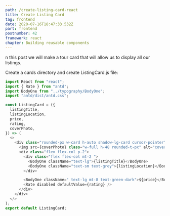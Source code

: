 ```yaml
---
path: /create-listing-card-react
title: Create Listing Card
tag: frontend
date: 2020-07-16T18:47:33.532Z
part: frontend
postnumber: 42
framework: react
chapter: Building reusable components
---
```

n this post we will make a tour card that will allow us to display all our listings.

Create a cards directory and create ListingCard.js file:



```javascript
import React from "react";
import { Rate } from "antd";
import BodyOne from "../typography/BodyOne";
import "antd/dist/antd.css";

const ListingCard = ({
  listingTitle,
  listingLocation,
  price,
  rating,
  coverPhoto,
}) => (
  <>
    <div class="rounded-px w-card h-auto shadow-lg-card cursor-pointer">
      <img src={coverPhoto} class="w-full h-48 rounded-t-px" alt="cover" />
      <div class="flex flex-col p-2">
        <div class="flex flex-col mt-2 ">
          <BodyOne className="text-lg">{listingTitle}</BodyOne>
          <BodyOne className="text-sm text-grey">{listingLocation}</BodyOne>
        </div>

        <BodyOne className=" text-lg mt-8 text-green-dark">${price}</BodyOne>
        <Rate disabled defaultValue={rating} />
      </div>
    </div>
  </>
);
export default ListingCard;

```